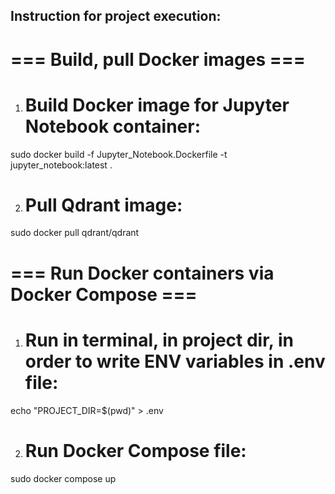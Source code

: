 ## Instruction for project execution:

# === Build, pull Docker images ===
1) # Build Docker image for Jupyter Notebook container:
sudo docker build -f Jupyter_Notebook.Dockerfile -t jupyter_notebook:latest .

2) # Pull Qdrant image:
sudo docker pull qdrant/qdrant

# === Run Docker containers via Docker Compose ===
1) # Run in terminal, in project dir, in order to write ENV variables in .env file:
echo "PROJECT_DIR=$(pwd)" > .env

2) # Run Docker Compose file:
sudo docker compose up